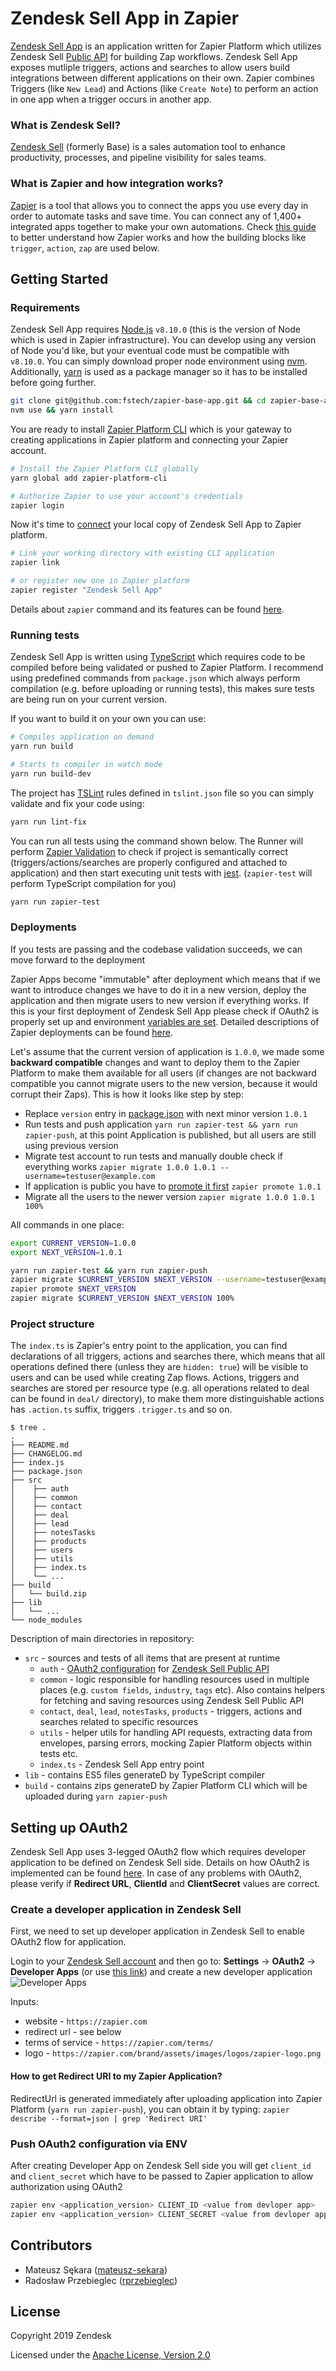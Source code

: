 # Zendesk Sell App in Zapier 

[Zendesk Sell App](https://zapier.com/apps/zendesk-sell/integrations/) is an application written 
for Zapier Platform which utilizes Zendesk Sell [Public API](https://developers.getbase.com/) for building
Zap workflows. Zendesk Sell App exposes mutliple triggers, actions and searches to allow users build
integrations between different applications on their own. 
Zapier combines Triggers (like `New Lead`) and Actions (like `Create Note`) to perform an action 
in one app when a trigger occurs in another app.

### What is Zendesk Sell?

[Zendesk Sell](https://getbase.com/) (formerly Base) is a sales automation tool to enhance productivity, 
processes, and pipeline visibility for sales teams.

### What is Zapier and how integration works?

[Zapier](https://zapier.com/) is a tool that allows you to connect the apps you use every day in order to automate tasks and save time. 
You can connect any of 1,400+ integrated apps together to make your own automations.
Check [this guide](https://zapier.com/learn/getting-started-guide/) to better understand how Zapier works and how the 
building blocks like `trigger`, `action`, `zap` are used below.

## Getting Started

### Requirements

Zendesk Sell App requires [Node.js](https://nodejs.org/en/) `v8.10.0` (this is the version of Node which is used in Zapier infrastructure). 
You can develop using any version of Node you'd like, but your eventual code must be compatible with `v8.10.0`.
You can simply download proper node environment using [nvm](https://github.com/creationix/nvm). 
Additionally, [yarn](https://yarnpkg.com/en/) is used as a package manager so it has to be installed before going further.

```bash
git clone git@github.com:fstech/zapier-base-app.git && cd zapier-base-app/
nvm use && yarn install
```

You are ready to install [Zapier Platform CLI](https://github.com/zapier/zapier-platform-cli) which is your gateway 
to creating applications in Zapier platform and connecting your Zapier account.

```bash
# Install the Zapier Platform CLI globally
yarn global add zapier-platform-cli

# Authorize Zapier to use your account's credentials
zapier login
```

Now it's time to [connect](https://github.com/zapier/zapier-platform-cli#quick-setup-guide) your local copy of 
Zendesk Sell App to Zapier platform.
```bash
# Link your working directory with existing CLI application
zapier link

# or register new one in Zapier platform
zapier register "Zendesk Sell App"
```
Details about `zapier` command and its features can be found [here](https://zapier.github.io/zapier-platform-cli/cli.html).

### Running tests

Zendesk Sell App is written using [TypeScript](https://www.typescriptlang.org/) which requires code to be compiled before being validated or pushed to Zapier Platform. 
I recommend using predefined commands from `package.json` which always perform compilation (e.g. before uploading or running tests), 
this makes sure tests are being run on your current version.

If you want to build it on your own you can use:
```bash
# Compiles application on demand
yarn run build 

# Starts ts compiler in watch mode
yarn run build-dev  
```

The project has [TSLint](https://palantir.github.io/tslint/) rules defined in `tslint.json` file 
so you can simply validate and fix your code using:
```bash
yarn run lint-fix 
```

You can run all tests using the command shown below. The Runner will perform [Zapier Validation](https://zapier.github.io/zapier-platform-cli/cli.html#validate) 
to check if project is semantically correct (triggers/actions/searches are properly configured and attached to application) 
and then start executing unit tests with [jest](https://jestjs.io/). (`zapier-test` will perform TypeScript compilation for you)
```bash
yarn run zapier-test
```

### Deployments

If you tests are passing and the codebase validation succeeds, we can move forward to the deployment

Zapier Apps become "immutable" after deployment which means that if we want to introduce 
changes we have to do it in a new version, deploy the application and then migrate users to new version if everything works. 
If this is your first deployment of Zendesk Sell App please check if OAuth2 is properly set up and
environment [variables are set](#setting-up-oauth2). Detailed descriptions of Zapier deployments can be found [here](https://zapier.github.io/zapier-platform-cli/#deploying-an-app-version).

Let's assume that the current version of application is `1.0.0`, we made some **backward compatible** changes 
and want to deploy them to the Zapier Platform to make them available for all users 
(if changes are not backward compatible you cannot migrate users to the new version, because it would corrupt their Zaps). 
This is how it looks like step by step: 
* Replace `version` entry in [package.json](/package.json) with next minor version `1.0.1`
* Run tests and push application `yarn run zapier-test && yarn run zapier-push`, at this point Application is published, 
but all users are still using previous version
* Migrate test account to run tests and manually double check if everything works `zapier migrate 1.0.0 1.0.1 --username=testuser@example.com` 
* If application is public you have to [promote it first](https://zapier.github.io/zapier-platform-cli/#promoting-an-app-version) 
`zapier promote 1.0.1`
* Migrate all the users to the newer version `zapier migrate 1.0.0 1.0.1 100%`

All commands in one place:
```bash
export CURRENT_VERSION=1.0.0
export NEXT_VERSION=1.0.1

yarn run zapier-test && yarn run zapier-push
zapier migrate $CURRENT_VERSION $NEXT_VERSION --username=testuser@example.com
zapier promote $NEXT_VERSION
zapier migrate $CURRENT_VERSION $NEXT_VERSION 100%
``` 

### Project structure

The `index.ts` is Zapier's entry point to the application, you can find declarations of all triggers, 
actions and searches there, which means that all operations defined there (unless they are `hidden: true`) 
will be visible to users and can be used while creating Zap flows. Actions, triggers and searches
are stored per resource type (e.g. all operations related to deal can be found in `deal/` directory), 
to make them more distinguishable actions has `.action.ts` suffix, triggers `.trigger.ts` and so on.
```plain
$ tree .
.
├── README.md
├── CHANGELOG.md
├── index.js
├── package.json
├── src
│    ├── auth
│    ├── common 
│    ├── contact
│    ├── deal
│    ├── lead
│    ├── notesTasks
│    ├── products
│    ├── users
│    ├── utils
│    ├── index.ts
│    └── ...
├── build
│   └── build.zip
├── lib
│   └── ...
└── node_modules
```

Description of main directories in repository:
* `src` - sources and tests of all items that are present at runtime
    * `auth` - [OAuth2 configuration](https://zapier.github.io/zapier-platform-cli/#oauth2) 
    for [Zendesk Sell Public API](https://developers.getbase.com/docs/rest/articles/oauth2/introduction)
    * `common` - logic responsible for handling resources used in multiple places (e.g. `custom fields`, `industry`, `tags` etc).
    Also contains helpers for fetching and saving resources using Zendesk Sell Public API
    * `contact`, `deal`, `lead`, `notesTasks`, `products` - triggers, actions and searches related to specific resources
    * `utils` - helper utils for handling API requests, extracting data from envelopes, parsing errors, mocking Zapier Platform objects within tests etc.
    * `index.ts` - Zendesk Sell App entry point
* `lib` - contains ES5 files generateD by TypeScript compiler
* `build` - contains zips generateD by Zapier Platform CLI which will be uploaded during `yarn zapier-push`
  
## Setting up OAuth2

Zendesk Sell App uses 3-legged OAuth2 flow which requires developer application to be defined on Zendesk Sell side. 
Details on how OAuth2 is implemented can be found [here](/src/auth/authentication.ts).
In case of any problems with OAuth2, please verify if **Redirect URL**, **ClientId** and **ClientSecret** values are correct.

### Create a developer application in Zendesk Sell
First, we need to set up developer application in Zendesk Sell to enable OAuth2 flow for application. 

Login to your [Zendesk Sell account](https://app.futuresimple.com/sales) and then go to: 
**Settings** -> **OAuth2** -> **Developer Apps** (or use [this link](https://app.futuresimple.com/settings/oauth/apps))
and create a new developer application 
![Developer Apps](https://monosnap.com/image/z2IX5SJZz6BsagB6fWSEdOD81nWYHH.png)

Inputs:
* website - `https://zapier.com`
* redirect url - see below
* terms of service - `https://zapier.com/terms/`
* logo - `https://zapier.com/brand/assets/images/logos/zapier-logo.png`

#### How to get Redirect URI to my Zapier Application? 
RedirectUrl is generated immediately after uploading application into Zapier Platform (`yarn run zapier-push`), you can obtain it by typing:
```zapier describe --format=json | grep 'Redirect URI'```

### Push OAuth2 configuration via ENV 
After creating Developer App on Zendesk Sell side you will get `client_id` and `client_secret` which have to be passed to Zapier application to allow authorization using OAuth2

```bash
zapier env <application_version> CLIENT_ID <value from devloper app>
zapier env <application_version> CLIENT_SECRET <value from devloper app>
```

## Contributors

* Mateusz Sękara ([mateusz-sekara](https://github.com/mateusz-sekara))
* Radosław Przebieglec ([rprzebieglec](https://github.com/rprzebieglec))

## License

Copyright 2019 Zendesk

Licensed under the [Apache License, Version 2.0](LICENSE)